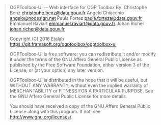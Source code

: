 > OGPToolbox-UI -- Web interface for OGP Toolbox
> By: Christophe Benz <christophe.benz@data.gouv.fr>
>     Angelo Chiacchio <angelo@nodesign.net>
>     Paula Fortez <paula.forteza@data.gouv.fr>
>     Emmanuel Raviart <emmanuel.raviart@data.gouv.fr>
>     Johan Richer <johan.richer@data.gouv.fr>
>
> Copyright (C) 2016 Etalab
> https://git.framasoft.org/ogptoolbox/ogptoolbox-ui
>
> OGPToolbox-UI is free software; you can redistribute it and/or modify
> it under the terms of the GNU Affero General Public License as
> published by the Free Software Foundation, either version 3 of the
> License, or (at your option) any later version.
>
> OGPToolbox-UI is distributed in the hope that it will be useful,
> but WITHOUT ANY WARRANTY; without even the implied warranty of
> MERCHANTABILITY or FITNESS FOR A PARTICULAR PURPOSE.  See the
> GNU Affero General Public License for more details.
>
> You should have received a copy of the GNU Affero General Public License
> along with this program.  If not, see <http://www.gnu.org/licenses/>.
